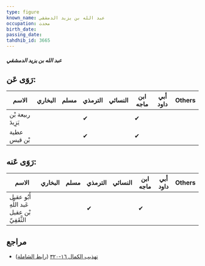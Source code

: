 ```yaml
---
type: figure
known_name: عبد الله بن يزيد الدمشقي
occupation: محدث
birth_date:
passing_date:
tahdhib_id: 3665
---
```

##### عبد الله بن يزيد الدمشقي

## رَوَى عَن:
| الاسم             | البخاري | مسلم | الترمذي | النسائي | ابن ماجه | أبي داود | Others |
| ----------------- | ------- | ---- | ------- | ------- | -------- | -------- | ------ |
| ربيعة بْن يَزِيدَ |         |      | ✔       |         | ✔        |          |        |
| عطية بْن قيس      |         |      | ✔       |         | ✔        |          |        |
## رَوَى عَنه:
| الاسم                                        | البخاري | مسلم | الترمذي | النسائي | ابن ماجه | أبي داود | Others |
| -------------------------------------------- | ------- | ---- | ------- | ------- | -------- | -------- | ------ |
| أَبُو عقيل عَبد اللَّهِ بْن عقيل الثَّقَفِيّ |         |      | ✔       |         | ✔        |          |        |
## مراجع
- [تهذيب الكمال ١٦-٣٢٠](obsidian://open?vault=Tahdhib-al-Kamal&file=Figures/٣٦٦٥-عبد%20الله%20بن%20يزيد%20الدمشقي) ([رابط الشاملة](https://shamela.ws/book/3722/8313))